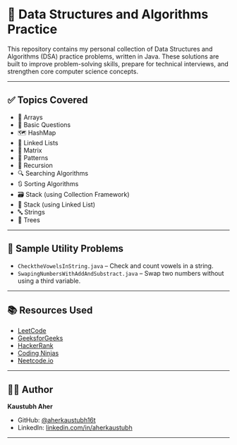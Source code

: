 # 🧠 Data Structures and Algorithms Practice

This repository contains my personal collection of Data Structures and Algorithms (DSA) practice problems, written in Java. These solutions are built to improve problem-solving skills, prepare for technical interviews, and strengthen core computer science concepts.

---

## ✅ Topics Covered

- 🔢 Arrays  
- 🔁 Basic Questions  
- 🗺️ HashMap  
- 🔗 Linked Lists  
- 🔲 Matrix  
- 🧵 Patterns  
- 🔄 Recursion  
- 🔍 Searching Algorithms  
- 🔃 Sorting Algorithms  
- 🗃️ Stack (using Collection Framework)  
- 🧱 Stack (using Linked List)  
- 🔤 Strings  
- 🌳 Trees  

---

## 🧪 Sample Utility Problems

- `ChecktheVowelsInString.java` – Check and count vowels in a string.  
- `SwapingNumbersWithAddAndSubstract.java` – Swap two numbers without using a third variable.  

---

## 📚 Resources Used

- [LeetCode](https://leetcode.com/)  
- [GeeksforGeeks](https://www.geeksforgeeks.org/)  
- [HackerRank](https://www.hackerrank.com/)  
- [Coding Ninjas](https://www.codingninjas.com/)  
- [Neetcode.io](https://neetcode.io/)  

---

## 🙋‍♂️ Author

**Kaustubh Aher**  
- GitHub: [@aherkaustubh16t](https://github.com/aherkaustubh16t)  
- LinkedIn: [linkedin.com/in/aherkaustubh](https://linkedin.com/in/aherkaustubh)  

---
